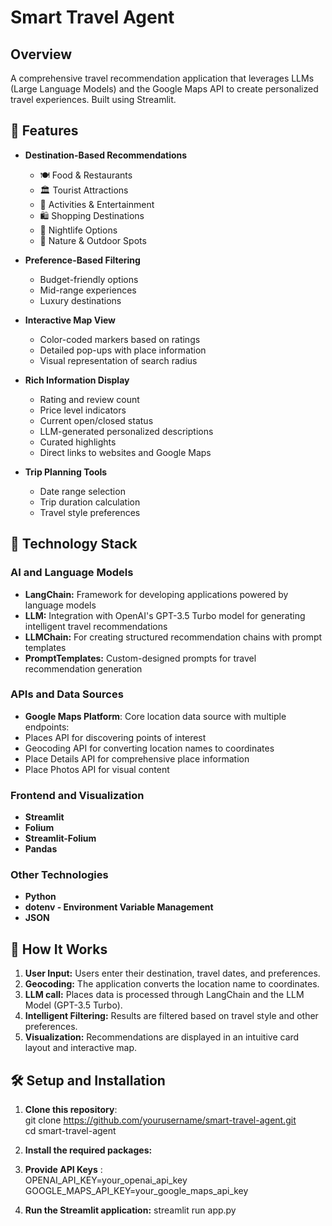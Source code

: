 # Smart Travel Agent

## Overview
A comprehensive travel recommendation application that leverages LLMs (Large Language Models) and the Google Maps API to create personalized travel experiences. Built using Streamlit.

## 🌟 Features

- **Destination-Based Recommendations**
  - 🍽️ Food & Restaurants
  - 🏛️ Tourist Attractions
  - 🎯 Activities & Entertainment
  - 🛍️ Shopping Destinations
  - 🌃 Nightlife Options
  - 🌳 Nature & Outdoor Spots

- **Preference-Based Filtering**
  - Budget-friendly options
  - Mid-range experiences
  - Luxury destinations

- **Interactive Map View**
  - Color-coded markers based on ratings
  - Detailed pop-ups with place information
  - Visual representation of search radius

- **Rich Information Display**
  - Rating and review count
  - Price level indicators
  - Current open/closed status
  - LLM-generated personalized descriptions
  - Curated highlights
  - Direct links to websites and Google Maps

- **Trip Planning Tools**
  - Date range selection
  - Trip duration calculation
  - Travel style preferences

## 🧠 Technology Stack

### AI and Language Models
- **LangChain:** Framework for developing applications powered by language models
- **LLM:** Integration with OpenAI's GPT-3.5 Turbo model for generating intelligent travel recommendations
- **LLMChain:** For creating structured recommendation chains with prompt templates
- **PromptTemplates:** Custom-designed prompts for travel recommendation generation

### APIs and Data Sources
- **Google Maps Platform**: Core location data source with multiple endpoints:
- Places API for discovering points of interest
- Geocoding API for converting location names to coordinates
- Place Details API for comprehensive place information
- Place Photos API for visual content

### Frontend and Visualization
- **Streamlit**
- **Folium**
- **Streamlit-Folium**
- **Pandas**

### Other Technologies
- **Python**
- **dotenv - Environment Variable Management**
- **JSON**

## 🚀 How It Works

1. **User Input:** Users enter their destination, travel dates, and preferences.
2. **Geocoding:** The application converts the location name to coordinates.
3. **LLM call:** Places data is processed through LangChain and the LLM Model (GPT-3.5 Turbo).
4. **Intelligent Filtering:** Results are filtered based on travel style and other preferences.
5. **Visualization:** Recommendations are displayed in an intuitive card layout and interactive map.

## 🛠️ Setup and Installation

1. **Clone this repository**: <br>
git clone https://github.com/yourusername/smart-travel-agent.git <br>
cd smart-travel-agent

2. **Install the required packages:**
   
3. **Provide API Keys** : <br>
OPENAI_API_KEY=your_openai_api_key <br>
GOOGLE_MAPS_API_KEY=your_google_maps_api_key

4. **Run the Streamlit application:**
   streamlit run app.py
